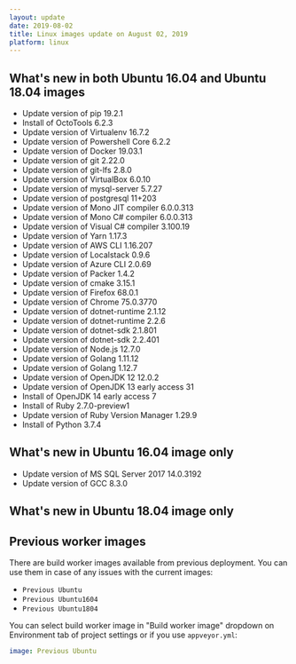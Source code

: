 ```yaml
---
layout: update
date: 2019-08-02
title: Linux images update on August 02, 2019
platform: linux
---
```


## What's new in both Ubuntu 16.04 and Ubuntu 18.04 images

* Update version of pip 19.2.1
* Install of OctoTools 6.2.3
* Update version of Virtualenv 16.7.2
* Update version of Powershell Core 6.2.2
* Update version of Docker 19.03.1
* Update version of git 2.22.0
* Update version of git-lfs 2.8.0
* Update version of VirtualBox 6.0.10
* Update version of mysql-server 5.7.27
* Update version of postgresql 11+203
* Update version of Mono JIT compiler 6.0.0.313
* Update version of Mono C# compiler 6.0.0.313
* Update version of Visual C# compiler 3.100.19
* Update version of Yarn 1.17.3
* Update version of AWS CLI 1.16.207
* Update version of Localstack 0.9.6
* Update version of Azure CLI 2.0.69
* Update version of Packer 1.4.2
* Update version of cmake 3.15.1
* Update version of Firefox 68.0.1
* Update version of Chrome 75.0.3770
* Update version of dotnet-runtime 2.1.12
* Update version of dotnet-runtime 2.2.6
* Update version of dotnet-sdk 2.1.801
* Update version of dotnet-sdk 2.2.401
* Update version of Node.js 12.7.0
* Update version of Golang 1.11.12
* Update version of Golang 1.12.7
* Update version of OpenJDK 12 12.0.2
* Update version of OpenJDK 13 early access 31
* Install of OpenJDK 14 early access 7
* Install of Ruby 2.7.0-preview1
* Update version of Ruby Version Manager 1.29.9
* Install of Python 3.7.4



## What's new in Ubuntu 16.04 image only

* Update version of MS SQL Server 2017 14.0.3192
* Update version of GCC 8.3.0

## What's new in Ubuntu 18.04 image only



## Previous worker images

There are build worker images available from previous deployment. You can use them in case of any issues with the current images:

* `Previous Ubuntu`
* `Previous Ubuntu1604`
* `Previous Ubuntu1804`

You can select build worker image in "Build worker image" dropdown on Environment tab of project settings or if you use `appveyor.yml`:

```yaml
image: Previous Ubuntu
```